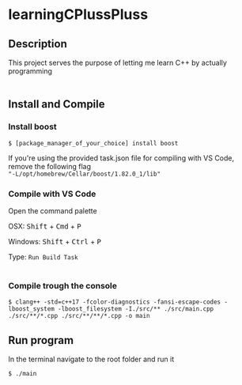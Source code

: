# learningCPlussPluss

## Description

This project serves the purpose of letting me learn C++ by actually programming
<br>
<br>

## Install and Compile

### Install boost

```console
$ [package_manager_of_your_choice] install boost
```

If you're using the provided task.json file for compiling with VS Code, remove the following flag <br>
`"-L/opt/homebrew/Cellar/boost/1.82.0_1/lib"`

### Compile with VS Code

Open the command palette

OSX: <kbd>Shift</kbd> + <kbd>Cmd</kbd> + <kbd>P</kbd>

Windows:
<kbd>Shift</kbd> + <kbd>Ctrl</kbd> + <kbd>P</kbd>

Type:
`Run Build Task`
<br>
<br>

### Compile trough the console

```console
$ clang++ -std=c++17 -fcolor-diagnostics -fansi-escape-codes -lboost_system -lboost_filesystem -I./src/** ./src/main.cpp ./src/**/*.cpp ./src/**/**/*.cpp -o main
```

## Run program

In the terminal navigate to the root folder and run it <br>

```console
$ ./main
```
